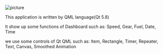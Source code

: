 ![picture](https://user-images.githubusercontent.com/24628660/31160602-b4213152-a8fb-11e7-88c4-710ce563465f.png)

This application is written by QML language(Qt 5.8)

It show up some functions of Dashboard such as: Speed, Gear, Fuel, Date, Time

 we use some controls of Qt QML such as: Item, Rectangle, Timer, Repeater, Text, Canvas, Smoothed Animation

